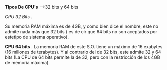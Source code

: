 **Tipos De CPU's** -->32 bits y 64 bits

*CPU 32 Bits* .

Su memoria RAM máxima es de 4GB, y como bien dice el nombre, este no admite nada más que 32 bits ( es de cir que 64 bits
no son aceptados por estetipo de sistema operativo).

**CPU 64 bits** .
La memoria RAM de este S.O. tiene un máximo de 16 exabytes (16 millones de terabytes). Y al contrario del de 32 bits, 
este admite 32 y 64 bits (La CPU de 64 bits permite la de 32, pero con la restricción de los 4GB de memoria máxima).
